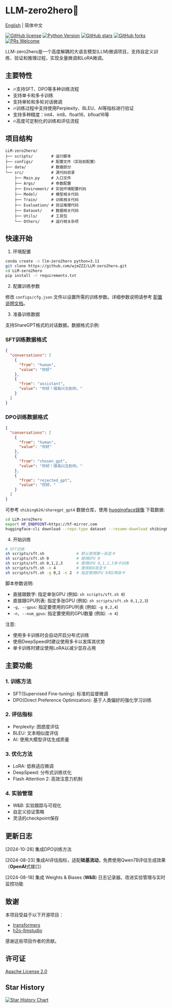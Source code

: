 # LLM-zero2hero🚀

[English](README_EN.md) | 简体中文

[![GitHub license](https://img.shields.io/github/license/wjmZZZ/LLM-zero2hero)](https://github.com/wjmZZZ/LLM-zero2hero/blob/main/LICENSE)
[![Python Version](https://img.shields.io/badge/Python-3.11+-blue)](https://www.python.org/)
[![GitHub stars](https://img.shields.io/github/stars/wjmZZZ/LLM-zero2hero)](https://github.com/wjmZZZ/LLM-zero2hero/stargazers)
[![GitHub forks](https://img.shields.io/github/forks/wjmZZZ/LLM-zero2hero)](https://github.com/wjmZZZ/LLM-zero2hero/network/members)
[![PRs Welcome](https://img.shields.io/badge/PRs-welcome-brightgreen.svg)](https://github.com/wjmZZZ/LLM-zero2hero/pulls)

LLM-zero2hero是一个高度解耦的大语言模型(LLM)微调项目，支持自定义训练、验证和推理过程，实现全量微调和LoRA微调。

## 主要特性

- 🔥支持SFT、DPO等多种训练流程
- 支持单卡和多卡训练
- 支持单轮和多轮对话微调
- 🔥训练过程中支持使用Perplexity、BLEU、AI等指标进行验证
- 支持多种精度：int4、int8、float16、bfloat16等
- 🔥高度可定制化的训练和评估流程

## 项目结构

```
LLM-zero2hero/
├── scripts/        # 运行脚本
├── configs/        # 配置文件（实验前配置）
├── data/           # 数据部分
└── src/            # 源代码目录
    ├── Main.py     # 入口文件
    ├── Args/       # 参数配置
    ├── Enviroment/ # 实验环境配置代码
    ├── Model/      # 模型相关代码
    ├── Train/      # 训练相关代码
    ├── Evaluation/ # 验证推理代码
    ├── Dataset/    # 数据相关代码
    ├── Utils/      # 工具包
    └── Others/     # 运行相关杂项
```

## 快速开始

1. 环境配置

```bash
conda create -n llm-zero2hero python=3.11
git clone https://github.com/wjmZZZ/LLM-zero2hero.git
cd LLM-zero2hero
pip install -r requirements.txt
```

2. 配置训练参数

修改 `configs/cfg.json` 文件以设置所需的训练参数。详细参数说明请参考 [配置说明文档](configs/README.md)。

3. 准备训练数据

支持ShareGPT格式的对话数据。数据格式示例:

### SFT训练数据格式
```json
{
  "conversations": [
    {
      "from": "human",
      "value": "你好"
    },
    {
      "from": "assistant", 
      "value": "你好！很高兴见到你。"
    }
  ]
}
```

### DPO训练数据格式
```json
{
  "conversations": [
    {
      "from": "human",
      "value": "你好"
    },
    {
      "from": "chosen_gpt",
      "value": "你好！很高兴见到你。"
    },
    {
      "from": "rejected_gpt", 
      "value": "你好。"
    }
  ]
}
```

可参考 `shibing624/sharegpt_gpt4` 数据仓库，使用 [huggingface镜像](https://hf-mirror.com/) 下载数据:

```bash
cd LLM-zero2hero
export HF_ENDPOINT=https://hf-mirror.com
huggingface-cli download --repo-type dataset --resume-download shibing624/sharegpt_gpt4 --local-dir data
```

4. 开始训练

```bash
# SFT训练
sh scripts/sft.sh              # 默认使用第一张显卡
sh scripts/sft.sh 0            # 使用GPU 0
sh scripts/sft.sh 0,1,2,3      # 使用GPU 0,1,2,3多卡训练
sh scripts/sft.sh -n 4         # 使用前4张显卡
sh scripts/sft.sh -g 0,2 -n 2  # 指定使用GPU 0和2两张卡
```

脚本参数说明:
- 直接跟数字: 指定单张GPU (例如: `sh scripts/sft.sh 0`)
- 直接跟GPU列表: 指定多张GPU (例如: `sh scripts/sft.sh 0,1,2,3`)
- `-g, --gpus`: 指定要使用的GPU列表 (例如: `-g 0,2,4`)
- `-n, --num_gpus`: 指定要使用的GPU数量 (例如: `-n 4`)

注意:
- 使用多卡训练时会自动开启分布式训练
- 使用DeepSpeed时建议使用多卡以发挥其优势
- 单卡训练时建议使用LoRA以减少显存占用

## 主要功能

### 1. 训练方法
- SFT(Supervised Fine-tuning): 标准的监督微调
- DPO(Direct Preference Optimization): 基于人类偏好的强化学习训练

### 2. 评估指标
- Perplexity: 困惑度评估
- BLEU: 文本相似度评估  
- AI: 使用大模型评估生成质量

### 3. 优化方法
- LoRA: 低秩适应微调
- DeepSpeed: 分布式训练优化
- Flash Attention 2: 高效注意力机制

### 4. 实验管理
- W&B: 实验跟踪与可视化
- 自定义验证策略
- 灵活的checkpoint保存

## 更新日志

[2024-10-28] 集成DPO训练方法

[2024-08-23] 集成AI评估指标，适配**硅基流动**，免费使用Qwen7B评估生成效果（**OpenAI**式接口）

[2024-08-18] 集成 Weights & Biases (**W&B**) 日志记录器。改进实验管理与实时监控功能

## 致谢

本项目受益于以下开源项目：
- [transformers](https://github.com/huggingface/transformers)
- [h2o-llmstudio](https://github.com/h2oai/h2o-llmstudio)

感谢这些项目作者的贡献。

## 许可证
[Apache License 2.0](LICENSE)



## Star History

[![Star History Chart](https://api.star-history.com/svg?repos=wjmZZZ/LLM-zero2hero&type=Date)](https://star-history.com/#wjmZZZ/LLM-zero2hero&Date)
